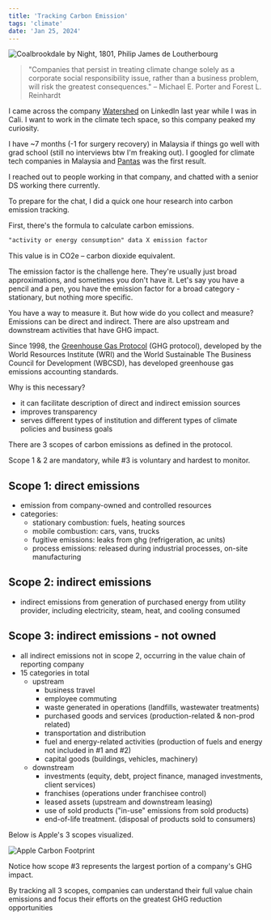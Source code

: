 ```yaml
---
title: 'Tracking Carbon Emission'
tags: 'climate'
date: 'Jan 25, 2024'
---
```


![Coalbrookdale by Night, 1801, Philip James de Loutherbourg](/images/loutherbourg.jpg)

> "Companies that persist in treating climate change solely as a corporate social responsibility issue, rather than a business problem, will risk the greatest consequences." – Michael E. Porter and Forest L. Reinhardt

I came across the company [Watershed](https://watershed.com/) on LinkedIn last year while I was in Cali. I want to work in the climate tech space, so this company peaked my curiosity.

I have ~7 months (-1 for surgery recovery) in Malaysia if things go well with grad school (still no interviews btw I'm freaking out). I googled for climate tech companies in Malaysia and [Pantas](https://pantas.com/) was the first result.

I reached out to people working in that company, and chatted with a senior DS working there currently.

To prepare for the chat, I did a quick one hour research into carbon emission tracking.

First, there's the formula to calculate carbon emissions.

```txt
"activity or energy consumption" data X emission factor
```

This value is in CO2e – carbon dioxide equivalent.

The emission factor is the challenge here. They're usually just broad approximations, and sometimes you don't have it. Let's say you have a pencil and a pen, you have the emission factor for a broad category - stationary, but nothing more specific.

You have a way to measure it. But how wide do you collect and measure? Emissions can be direct and indirect. There are also upstream and downstream activities that have GHG impact.

Since 1998, the [Greenhouse Gas Protocol](https://ghgprotocol.org/sites/default/files/standards_supporting/FAQ.pdf) (GHG protocol), developed by the World Resources Institute (WRI) and the World Sustainable The Business Council for Development (WBCSD), has developed greenhouse gas emissions accounting standards.

Why is this necessary?

- it can facilitate description of direct and indirect emission sources
- improves transparency
- serves different types of institution and different types of climate policies and business goals

There are 3 scopes of carbon emissions as defined in the protocol.

Scope 1 & 2 are mandatory, while #3 is voluntary and hardest to monitor.

## Scope 1: direct emissions

- emission from company-owned and controlled resources
- categories:
  - stationary combustion: fuels, heating sources
  - mobile combustion: cars, vans, trucks
  - fugitive emissions: leaks from ghg (refrigeration, ac units)
  - process emissions: released during industrial processes, on-site manufacturing

## Scope 2: indirect emissions

- indirect emissions from generation of purchased energy from utility provider, including electricity, steam, heat, and cooling consumed

## Scope 3: indirect emissions - not owned

- all indirect emissions not in scope 2, occurring in the value chain of reporting company
- 15 categories in total
  - upstream
    - business travel
    - employee commuting
    - waste generated in operations (landfills, wastewater treatments)
    - purchased goods and services (production-related & non-prod related)
    - transportation and distribution
    - fuel and energy-related activities (production of fuels and energy not included in #1 and #2)
    - capital goods (buildings, vehicles, machinery)
  - downstream
    - investments (equity, debt, project finance, managed investments, client services)
    - franchises (operations under franchisee control)
    - leased assets (upstream and downstream leasing)
    - use of sold products ("in-use" emissions from sold products)
    - end-of-life treatment. (disposal of products sold to consumers)

Below is Apple's 3 scopes visualized.

![Apple Carbon Footprint](/images/apple_carbon.png)

Notice how scope #3 represents the largest portion of a company's GHG impact.

By tracking all 3 scopes, companies can understand their full value chain emissions and focus their efforts on the greatest GHG reduction opportunities
